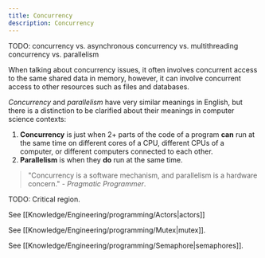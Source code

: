 ```yaml
---
title: Concurrency
description: Concurrency
---
```


TODO:
concurrency vs. asynchronous
concurrency vs. multithreading
concurrency vs. parallelism

When talking about concurrency issues, it often involves concurrent access to the same shared data in memory, however, it can involve concurrent access to other resources such as files and databases.

*Concurrency* and *parallelism* have very similar meanings in English, but there is a distinction to be clarified about their meanings in computer science contexts:
1. **Concurrency** is just when 2+ parts of the code of a program **can** run at the same time on different cores of a CPU, different CPUs of a computer, or different computers connected to each other. 
2. **Parallelism** is when they **do** run at the same time.

> "Concurrency is a software mechanism, and parallelism is a hardware concern." - *Pragmatic Programmer*.


TODO:
Critical region.

See [[Knowledge/Engineering/programming/Actors|actors]]

See [[Knowledge/Engineering/programming/Mutex|mutex]].

See [[Knowledge/Engineering/programming/Semaphore|semaphores]].
